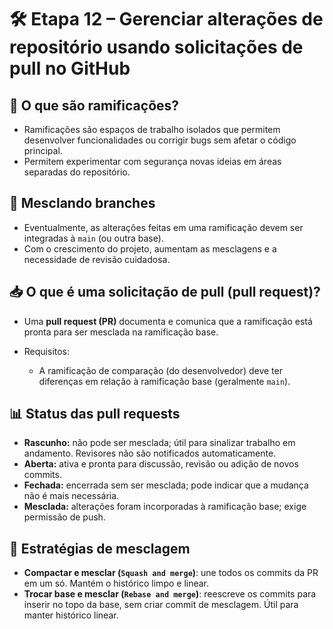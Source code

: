 # 🛠️ Etapa 12 – Gerenciar alterações de repositório usando solicitações de pull no GitHub

## 🌿 O que são ramificações?

* Ramificações são espaços de trabalho isolados que permitem desenvolver funcionalidades ou corrigir bugs sem afetar o código principal.
* Permitem experimentar com segurança novas ideias em áreas separadas do repositório.

## 🔀 Mesclando branches

* Eventualmente, as alterações feitas em uma ramificação devem ser integradas à `main` (ou outra base).
* Com o crescimento do projeto, aumentam as mesclagens e a necessidade de revisão cuidadosa.

## 📥 O que é uma solicitação de pull (pull request)?

* Uma **pull request (PR)** documenta e comunica que a ramificação está pronta para ser mesclada na ramificação base.
* Requisitos:

  * A ramificação de comparação (do desenvolvedor) deve ter diferenças em relação à ramificação base (geralmente `main`).

## 📊 Status das pull requests

* **Rascunho:** não pode ser mesclada; útil para sinalizar trabalho em andamento. Revisores não são notificados automaticamente.
* **Aberta:** ativa e pronta para discussão, revisão ou adição de novos commits.
* **Fechada:** encerrada sem ser mesclada; pode indicar que a mudança não é mais necessária.
* **Mesclada:** alterações foram incorporadas à ramificação base; exige permissão de push.

## 🧪 Estratégias de mesclagem

* **Compactar e mesclar (`Squash and merge`)**: une todos os commits da PR em um só. Mantém o histórico limpo e linear.
* **Trocar base e mesclar (`Rebase and merge`)**: reescreve os commits para inserir no topo da base, sem criar commit de mesclagem. Útil para manter histórico linear.
